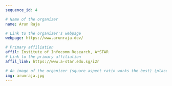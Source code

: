 ```yaml
---
sequence_id: 4

# Name of the organizer
name: Arun Raja

# Link to the organizer's webpage
webpage: https://www.arunraja.dev/

# Primary affiliation
affil: Institute of Infocomm Research, A*STAR
# Link to the primary affiliation
affil_link: https://www.a-star.edu.sg/i2r

# An image of the organizer (square aspect ratio works the best) (place in the `assets/img/organizers` directory)
img: arunraja.jpg
---
```


